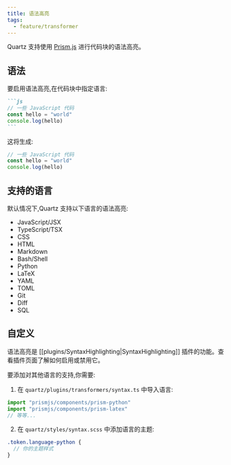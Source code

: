 ```yaml
---
title: 语法高亮
tags:
  - feature/transformer
---
```


Quartz 支持使用 [Prism.js](https://prismjs.com/) 进行代码块的语法高亮。

## 语法

要启用语法高亮,在代码块中指定语言:

````markdown
```js
// 一些 JavaScript 代码
const hello = "world"
console.log(hello)
```
````

这将生成:

```js
// 一些 JavaScript 代码
const hello = "world"
console.log(hello)
```

## 支持的语言

默认情况下,Quartz 支持以下语言的语法高亮:

- JavaScript/JSX
- TypeScript/TSX
- CSS
- HTML
- Markdown
- Bash/Shell
- Python
- LaTeX
- YAML
- TOML
- Git
- Diff
- SQL

## 自定义

语法高亮是 [[plugins/SyntaxHighlighting|SyntaxHighlighting]] 插件的功能。查看插件页面了解如何启用或禁用它。

要添加对其他语言的支持,你需要:

1. 在 `quartz/plugins/transformers/syntax.ts` 中导入语言:

```ts title="quartz/plugins/transformers/syntax.ts"
import "prismjs/components/prism-python"
import "prismjs/components/prism-latex"
// 等等...
```

2. 在 `quartz/styles/syntax.scss` 中添加语言的主题:

```scss title="quartz/styles/syntax.scss"
.token.language-python {
  // 你的主题样式
}
```
